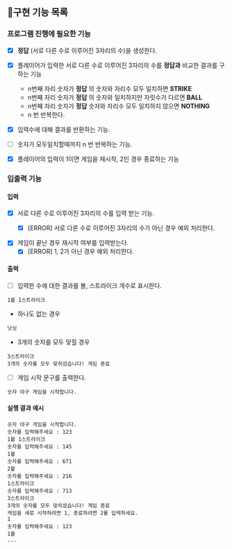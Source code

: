 ## 🚀구현 기능 목록

### 프로그램 진행에 필요한 기능

- [x] __정답__ (서로 다른 수로 이루어진 3자리의 수)을 생성한다.

- [x] 플레이어가 입력한 서로 다른 수로 이루어진 3자리의 수를 __정답과__ 비교한 결과를 구하는 기능
    - n번째 자리 숫자가 __정답__ 의 숫자와 자리수 모두 일치하면 __STRIKE__
    - n번째 자리 숫자가 __정답__ 의 숫자와 일치하지만 자릿수가 다르면 __BALL__
    - n번째 자리 숫자가 __정답__ 숫자와 자리수 모두 일치하지 않으면 __NOTHING__
    - n 번 반복한다.
- [x] 입력수에 대해 결과를 반환하는 기능.

- [ ] 숫자가 모두일치할때까지 n 번 반복하는 기능.

- [x] 플레이어의 입력이 1이면 게임을 재시작, 2인 경우 종료하는 기능

### 입출력 기능

#### 입력

- [x] 서로 다른 수로 이루어진 3자리의 수를 입력 받는 기능.
    - [x] [ERROR] 서로 다른 수로 이루어진 3자리의 수가 아닌 경우 예외 처리한다.


- [x] 게임이 끝난 경우 재시작 여부를 입력받는다.
    - [x] [ERROR] 1, 2가 아닌 경우 예외 처리한다.

#### 출력

- [ ] 입력한 수에 대한 결과를 볼, 스트라이크 개수로 표시한다.

```
1볼 1스트라이크
```

- 하나도 없는 경우

```
낫싱
```

- 3개의 숫자를 모두 맞힐 경우

```
3스트라이크
3개의 숫자를 모두 맞히셨습니다! 게임 종료
```

- [ ] 게임 시작 문구를 출력한다.

```
숫자 야구 게임을 시작합니다.
``` 

#### 실행 결과 예시

```
숫자 야구 게임을 시작합니다.
숫자를 입력해주세요 : 123
1볼 1스트라이크
숫자를 입력해주세요 : 145
1볼
숫자를 입력해주세요 : 671
2볼
숫자를 입력해주세요 : 216
1스트라이크
숫자를 입력해주세요 : 713
3스트라이크
3개의 숫자를 모두 맞히셨습니다! 게임 종료
게임을 새로 시작하려면 1, 종료하려면 2를 입력하세요.
1
숫자를 입력해주세요 : 123
1볼
...
```
